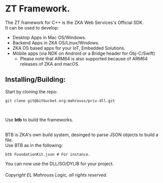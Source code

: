 # ZT Framework.

The ZT framework for C++ is the ZKA Web Services's Official SDK.
</br>
It can be used to develop:

- Desktop Apps in Mac OS/Windows.
- Backend Apps in ZKA OS/Linux/Windows.
- ZKA OS based apps for your IoT, Embedded Solutions.
- Mobile apps (via NDK on Android or a Bridge header for Obj-C/Swift)
  - Please note that ARM64 is also supported because of ARM64 releases of ZKA and macOS.

## Installing/Building:

Start by cloning the repo:

```
git clone git@bitbucket.org:mahrouss/priv-dll.git
```

</br>

Use __btb__ to build the frameworks.

</br>
BTB is ZKA's own build system, desinged to parse JSON objects to build a file.
</br>
Use BTB as in the following:

```
btb FoundationKit.json # For instance.
```

You can now use the DLL/SO/DYLIB for your project.

###### Copyright EL Mahrouss Logic, all rights reserved.
